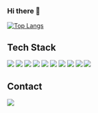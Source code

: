 ### Hi there 👋

[![Top Langs](https://github-readme-stats.vercel.app/api/top-langs/?username=sm227)](https://github.com/anuraghazra/github-readme-stats)


## Tech Stack
<img src="https://img.shields.io/badge/Java-007396?style=flat&logo=OpenJDK&logoColor=white"/></a>
<a target="_blank"><img src="https://img.shields.io/badge/spring-6DB33F?style=flat-square&logo=spring&logoColor=white"/></a>
<a target="_blank"><img src="https://img.shields.io/badge/springboot-6DB33F?style=flat-square&logo=springboot&logoColor=white"/></a>
<a target="_blank"><img src="https://img.shields.io/badge/react-61DAFB?style=flat-square&logo=react&logoColor=white"/></a>
<a target="_blank"><img src="https://img.shields.io/badge/python-3776AB?style=flat-square&logo=python&logoColor=white"/></a>
<a target="_blank"><img src="https://img.shields.io/badge/c-A8B9CC?style=flat-square&logo=c&logoColor=white"/></a>
<a target="_blank"><img src="https://img.shields.io/badge/mysql-4479A1B?style=flat-square&logo=mysql&logoColor=white"/></a>
<a target="_blank"><img src="https://img.shields.io/badge/html5-E34F26?style=flat-square&logo=html5&logoColor=white"/></a>
<a target="_blank"><img src="https://img.shields.io/badge/javascript-F7DF1E?style=flat-square&logo=javascript&logoColor=white"/></a>
<a target="_blank"><img src="https://img.shields.io/badge/css3-1572B6?style=flat-square&logo=css3&logoColor=white"/></a>

## Contact
<a href="https://instagram.com/h_ammsm?igshid=NGVhN2U2NjQ0Yg%3D%3D&utm_source=qr" target="_blank"><img src="https://img.shields.io/badge/Instagram-E4405F?style=flat-square&logo=Instagram&logoColor=white"/></a>


<!--
**sm227/sm227** is a ✨ _special_ ✨ repository because its `README.md` (this file) appears on your GitHub profile.

Here are some ideas to get you started:

- 🔭 I’m currently working on ...
- 🌱 I’m currently learning ...
- 👯 I’m looking to collaborate on ...
- 🤔 I’m looking for help with ...
- 💬 Ask me about ...
- 📫 How to reach me: ...
- 😄 Pronouns: ...
- ⚡ Fun fact: ...
-->
